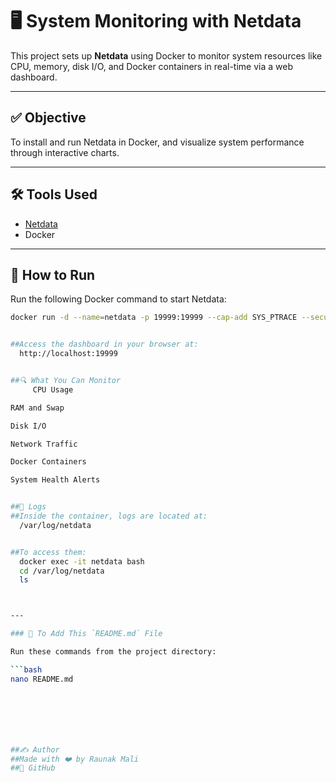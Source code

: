 # 🖥️ System Monitoring with Netdata

This project sets up **Netdata** using Docker to monitor system resources like CPU, memory, disk I/O, and Docker containers in real-time via a web dashboard.

---

## ✅ Objective

To install and run Netdata in Docker, and visualize system performance through interactive charts.

---

## 🛠️ Tools Used

- [Netdata](https://www.netdata.cloud/)
- Docker

---

## 🚀 How to Run

Run the following Docker command to start Netdata:

```bash
docker run -d --name=netdata -p 19999:19999 --cap-add SYS_PTRACE --security-opt apparmor=unconfined netdata/netdata


##Access the dashboard in your browser at:
  http://localhost:19999


##🔍 What You Can Monitor
     CPU Usage

RAM and Swap

Disk I/O

Network Traffic

Docker Containers

System Health Alerts


##📂 Logs
##Inside the container, logs are located at:
  /var/log/netdata


##To access them:
  docker exec -it netdata bash
  cd /var/log/netdata
  ls



---

### 📌 To Add This `README.md` File

Run these commands from the project directory:

```bash
nano README.md







##✍️ Author
##Made with ❤️ by Raunak Mali
##🔗 GitHub

